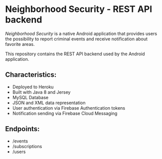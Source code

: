 # Neighborhood Security - REST API backend

*Neighborhood Security* is a native Android application that provides users the possibility
to report criminal events and receive notification about favorite areas.

This repository contains the REST API backend used by the Android application.

## Characteristics:
- Deployed to Heroku
- Built with Java 8 and Jersey
- MySQL Database
- JSON and XML data representation
- User authentication via Firebase Authentication tokens
- Notification sending via Firebase Cloud Messaging

## Endpoints:
- /events
- /subscriptions
- /users
